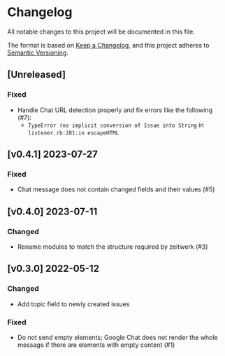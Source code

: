 # Changelog

All notable changes to this project will be documented in this file.

The format is based on [Keep a Changelog](https://keepachangelog.com/en/1.0.0/),
and this project adheres to [Semantic Versioning](https://semver.org/spec/v2.0.0.html).

## [Unreleased]
### Fixed
- Handle Chat URL detection properly and fix errors like the following (#7):
  - `TypeError (no implicit conversion of Issue into String` in `listener.rb:281:in escapeHTML`

## [v0.4.1] 2023-07-27
### Fixed
- Chat message does not contain changed fields and their values (#5)

## [v0.4.0] 2023-07-11
### Changed
- Rename modules to match the structure required by zeitwerk (#3)

## [v0.3.0] 2022-05-12
### Changed
- Add topic field to newly created issues
### Fixed
- Do not send empty elements; Google Chat does not render the whole message if there are elements with empty content (#1)